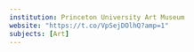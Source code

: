```yaml
---
institution: Princeton University Art Museum
website: "https://t.co/VpSejDOlhQ?amp=1" 
subjects: [Art]
---
```

